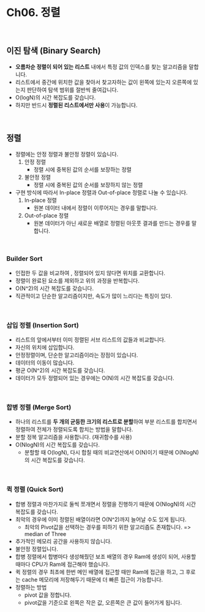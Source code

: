 # Ch06. 정렬

<br>

## 이진 탐색 (Binary Search)
- **오름차순 정렬이 되어 있는 리스트** 내에서 특정 값의 인덱스를 찾는 알고리즘을 말합니다.
- 리스트에서 중간에 위치한 값을 찾아서 찾고자하는 값이 왼쪽에 있는지 오른쪽에 있는지 판단하여 탐색 범위를 절반씩 줄여갑니다.
- O(logN)의 시간 복잡도를 갖습니다.
- 하지만 반드시 **정렬된 리스트에서만 사용**이 가능합니다.

<br>

## 정렬
- 정렬에는 안정 정렬과 불안정 정렬이 있습니다.
  1. 안정 정렬
     - 정렬 시에 중복된 값의 순서를 보장하는 정렬
  2. 불안정 정렬
     - 정렬 시에 중복된 값의 순서를 보장하지 않는 정렬
- 구현 방식에 따라서 In-place 정렬과 Out-of-place 정렬로 나눌 수 있습니다.
  1. In-place 정렬
     - 원본 데이터 내에서 정렬이 이루어지는 경우를 말합니다.
  2. Out-of-place 정렬
     - 원본 데이터가 아닌 새로운 배열로 정렬된 아웃풋 결과를 만드는 경우를 말합니다.

<br>

### Builder Sort
- 인접한 두 값을 비교하여 , 정렬되어 있지 않다면 위치를 교환합니다.
- 정렬이 완료된 요소를 제외하고 위의 과정을 반복합니다.
- O(N^2)의 시간 복잡도를 갖습니다.
- 직관적이고 단순한 알고리즘이지만, 속도가 많이 느리다는 특징이 있다.

<br>

### 삽입 정렬 (Insertion Sort)
- 리스트의 앞에서부터 이미 정렬된 서브 리스트의 값들과 비교합니다.
- 자신의 위치에 삽입합니다.
- 안정정렬이며, 단순한 알고리즘이라는 장점이 있습니다.
- 데이터의 이동이 많습니다.
- 평균 O(N^2)의 시간 복잡도를 갖습니다.
- 데이터가 모두 정렬되어 있는 경우에는 O(N)의 시간 복잡도를 갖습니다.

<br>

### 합병 정렬 (Merge Sort)
- 하나의 리스트를 **두 개의 균등한 크기의 리스트로 분할**하여 부분 리스트를 합치면서 정렬하여 전체가 정렬되도록 합치는 방법을 말합니다.
- 분할 정복 알고리즘을 사용합니다. (재귀함수를 사용)
- O(NlogN)의 시간 복잡도를 갖습니다.
  - 분할할 때 O(logN), 다시 합칠 때의 비교연산에서 O(N)이기 때문에 O(NlogN)의 시간 복잡도를 갖습니다.

<br>

### 퀵 정렬 (Quick Sort)
- 합병 정렬과 마찬가지로 둘씩 쪼개면서 정렬을 진행하기 때문에 O(NlogN)의 시간 복잡도를 갖습니다.
- 최악의 경우에 이미 정렬된 배열이라면 O(N^2)까지 늘어날 수도 있게 됩니다.
  - 최악의 Pivot값을 선택하는 경우를 피하기 위한 알고리즘도 존재합니다. => median of Three
- 추가적인 메모리 공간을 사용하지 않습니다.
- 불안정 정렬입니다.
- 합병 정렬에서 합병마다 생성해줬던 보조 배열의 경우 Ram에 생성이 되어, 사용할 때마다 CPU가 Ram에 접근해야 했습니다.
- 퀵 정렬의 경우 최초에 한번 메인 배열에 접근할 때만 Ram에 접근을 하고, 그 후로는 cache 메모리에 저장해두기 때문에 더 빠른 접근이 가능합니다.
- 정렬하는 방법
  - pivot 값을 정합니다.
  - pivot값을 기준으로 왼쪽은 작은 값, 오른쪽은 큰 값이 들어가게 됩니다.

